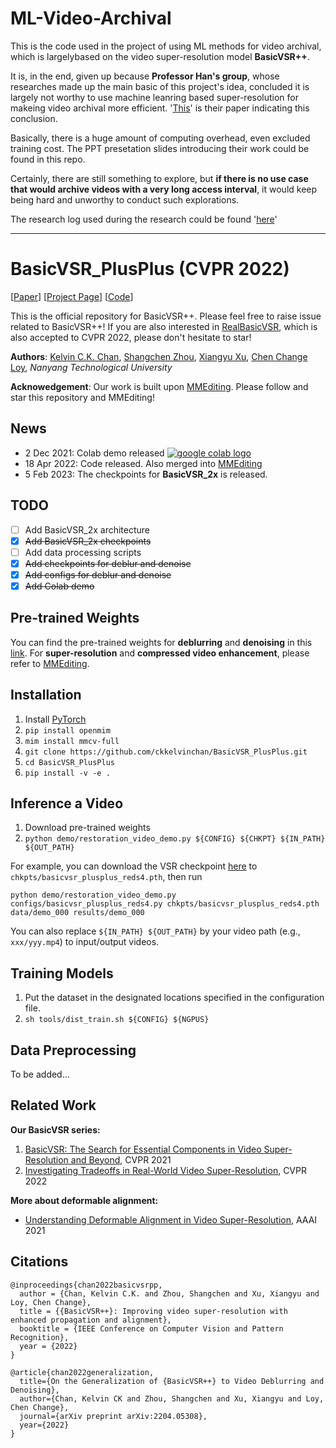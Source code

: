 # ML-Video-Archival
This is the code used in the project of using ML methods for video archival, which is largelybased on the video super-resolution model **BasicVSR++**.

It is, in the end, given up because **Professor Han's group**, whose researches made up the main basic of this project's idea, concluded it is largely not worthy to use machine leanring based super-resolution for makeing video archival more efficient. '[This](https://www.hotstorage.org/2023/papers/hotstorage23-final11.pdf)' is their paper indicating this conclusion. 

Basically, there is a huge amount of computing overhead, even excluded training cost. The PPT presetation slides introducing their work could be found in this repo.

Certainly, there are still something to explore, but **if there is no use case that would archive videos with a very long access interval**, it would keep being hard and unworthy to conduct such explorations.

The research log used during the research could be found '[here]((https://docs.google.com/document/d/19Pl02DdVmcLLtj90O7h1KFWCRrP22PThdtco5lyxaiA/edit))'

---

# BasicVSR_PlusPlus (CVPR 2022)
\[[Paper](https://arxiv.org/abs/2104.13371)\] \[[Project Page](https://ckkelvinchan.github.io/projects/BasicVSR++/)\] \[[Code](https://github.com/open-mmlab/mmediting)\]

This is the official repository for BasicVSR++. Please feel free to raise issue related to BasicVSR++! If you are also interested in [RealBasicVSR](https://github.com/ckkelvinchan/RealBasicVSR), which is also accepted to CVPR 2022, please don't hesitate to star!

**Authors**: [Kelvin C.K. Chan](https://ckkelvinchan.github.io/), [Shangchen Zhou](https://shangchenzhou.com/), [Xiangyu Xu](https://sites.google.com/view/xiangyuxu), [Chen Change Loy](https://www.mmlab-ntu.com/person/ccloy/), *Nanyang Technological University*

**Acknowedgement**: Our work is built upon [MMEditing](https://github.com/open-mmlab/mmediting). Please follow and star this repository and MMEditing!

## News
- 2 Dec 2021: Colab demo released <a href="https://colab.research.google.com/drive/1I0kZMM0DQyb4ueHZw5si8fMnRCJ_eUX3?usp=sharing"><img src="https://colab.research.google.com/assets/colab-badge.svg" alt="google colab logo"></a>
- 18 Apr 2022: Code released. Also merged into [MMEditing](https://github.com/open-mmlab/mmediting)
- 5 Feb 2023: The checkpoints for **BasicVSR_2x** is released. 

## TODO
- [ ] Add BasicVSR_2x architecture
- [x] ~~Add BasicVSR_2x checkpoints~~
- [ ] Add data processing scripts
- [x] ~~Add checkpoints for deblur and denoise~~
- [x] ~~Add configs for deblur and denoise~~
- [x] ~~Add Colab demo~~

## Pre-trained Weights
You can find the pre-trained weights for **deblurring** and **denoising** in this [link](https://www.dropbox.com/sh/gopo637rbutlxde/AACGnXDlvQMjwfCey3m2g34za?dl=0). For **super-resolution** and **compressed video enhancement**, please refer to [MMEditing](https://github.com/open-mmlab/mmediting/tree/master/configs/restorers/basicvsr_plusplus).

## Installation
1. Install [PyTorch](https://pytorch.org)
2. `pip install openmim`
3. `mim install mmcv-full`
4. `git clone https://github.com/ckkelvinchan/BasicVSR_PlusPlus.git`
5. `cd BasicVSR_PlusPlus`
6. `pip install -v -e .`

## Inference a Video
1. Download pre-trained weights
2. `python demo/restoration_video_demo.py ${CONFIG} ${CHKPT} ${IN_PATH} ${OUT_PATH}`

For example, you can download the VSR checkpoint [here](https://download.openmmlab.com/mmediting/restorers/basicvsr_plusplus/basicvsr_plusplus_c64n7_8x1_600k_reds4_20210217-db622b2f.pth) to `chkpts/basicvsr_plusplus_reds4.pth`, then run
```
python demo/restoration_video_demo.py configs/basicvsr_plusplus_reds4.py chkpts/basicvsr_plusplus_reds4.pth data/demo_000 results/demo_000
```
You can also replace `${IN_PATH} ${OUT_PATH}` by your video path (e.g., `xxx/yyy.mp4`) to input/output videos.

## Training Models
1. Put the dataset in the designated locations specified in the configuration file.
2. `sh tools/dist_train.sh ${CONFIG} ${NGPUS}`

## Data Preprocessing
To be added...

## Related Work
**Our BasicVSR series:**
1. [BasicVSR: The Search for Essential Components in Video Super-Resolution and Beyond](https://ckkelvinchan.github.io/projects/BasicVSR), CVPR 2021
2. [Investigating Tradeoffs in Real-World Video Super-Resolution](https://github.com/ckkelvinchan/RealBasicVSR), CVPR 2022

**More about deformable alignment:**
- [Understanding Deformable Alignment in Video Super-Resolution](https://ckkelvinchan.github.io/projects/DCN), AAAI 2021


## Citations
```
@inproceedings{chan2022basicvsrpp,
  author = {Chan, Kelvin C.K. and Zhou, Shangchen and Xu, Xiangyu and Loy, Chen Change},
  title = {{BasicVSR++}: Improving video super-resolution with enhanced propagation and alignment},
  booktitle = {IEEE Conference on Computer Vision and Pattern Recognition},
  year = {2022}
}
```
```
@article{chan2022generalization,
  title={On the Generalization of {BasicVSR++} to Video Deblurring and Denoising},
  author={Chan, Kelvin CK and Zhou, Shangchen and Xu, Xiangyu and Loy, Chen Change},
  journal={arXiv preprint arXiv:2204.05308},
  year={2022}
}
```
